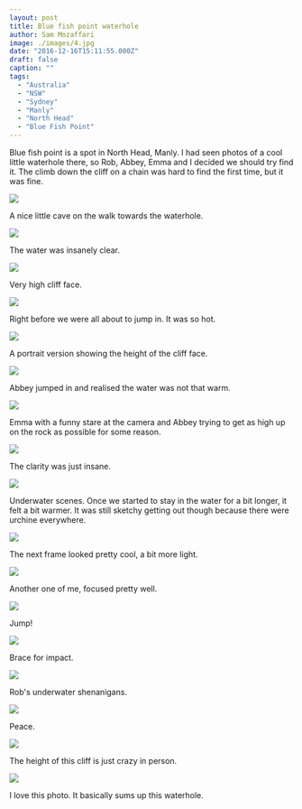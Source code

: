 ```yaml
---
layout: post
title: Blue fish point waterhole 
author: Sam Mozaffari
image: ./images/4.jpg
date: "2016-12-16T15:11:55.000Z"
draft: false
caption: ""
tags: 
  - "Australia"
  - "NSW"
  - "Sydney"
  - "Manly"
  - "North Head"
  - "Blue Fish Point"  
---
```



Blue fish point is a spot in North Head, Manly. I had seen photos of a cool little waterhole there, so Rob, Abbey, Emma and I decided we should try find it. The climb down the cliff on a chain was hard to find the first time, but it was fine.

![](./images/1.jpg)

A nice little cave on the walk towards the waterhole.


![](./images/2.jpg)

The water was insanely clear.

![](./images/3.jpg)

Very high cliff face.

![](./images/4.jpg)

Right before we were all about to jump in. It was so hot.

![](./images/5.jpg)

A portrait version showing the height of the cliff face.

![](./images/6.jpg)

Abbey jumped in and realised the water was not that warm. 

![](./images/7.jpg)

Emma with a funny stare at the camera and Abbey trying to get as high up on the rock as possible for some reason.

![](./images/8.jpg)

The clarity was just insane.

![](./images/9.jpg)

Underwater scenes. Once we started to stay in the water for a bit longer, it felt a bit warmer. It was still sketchy getting out though because there were urchine everywhere.

![](./images/10.jpg)

The next frame looked pretty cool, a bit more light.

![](./images/11.jpg)

Another one of me, focused pretty well.

![](./images/12.jpg)

Jump!

![](./images/13.jpg)

Brace for impact.

![](./images/14.jpg)

Rob's underwater shenanigans.

![](./images/16.jpg)

Peace.

![](./images/17.jpg)

The height of this cliff is just crazy in person.

![](./images/18.jpg)

I love this photo. It basically sums up this waterhole.